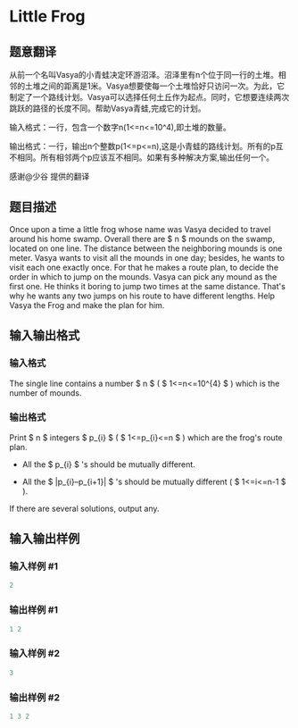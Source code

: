 # Little Frog

## 题意翻译

 从前一个名叫Vasya的小青蛙决定环游沼泽。沼泽里有n个位于同一行的土堆。相邻的土堆之间的距离是1米。Vasya想要使每一个土堆恰好只访问一次。为此，它制定了一个路线计划。Vasya可以选择任何土丘作为起点。同时，它想要连续两次跳跃的路径的长度不同。帮助Vasya青蛙,完成它的计划。

输入格式：一行，包含一个数字n(1<=n<=10^4),即土堆的数量。

输出格式：一行，输出n个整数p(1<=p<=n),这是小青蛙的路线计划。所有的p互不相同。所有相邻两个p应该互不相同。如果有多种解决方案,输出任何一个。

感谢@少谷 提供的翻译

## 题目描述

Once upon a time a little frog whose name was Vasya decided to travel around his home swamp. Overall there are $ n $ mounds on the swamp, located on one line. The distance between the neighboring mounds is one meter. Vasya wants to visit all the mounds in one day; besides, he wants to visit each one exactly once. For that he makes a route plan, to decide the order in which to jump on the mounds. Vasya can pick any mound as the first one. He thinks it boring to jump two times at the same distance. That's why he wants any two jumps on his route to have different lengths. Help Vasya the Frog and make the plan for him.

## 输入输出格式

### 输入格式

The single line contains a number $ n $ ( $ 1<=n<=10^{4} $ ) which is the number of mounds.

### 输出格式

Print $ n $ integers $ p_{i} $ ( $ 1<=p_{i}<=n $ ) which are the frog's route plan.

- All the $ p_{i} $ 's should be mutually different.

- All the $ |p_{i}–p_{i+1}| $ 's should be mutually different ( $ 1<=i<=n-1 $ ).

If there are several solutions, output any.

## 输入输出样例

### 输入样例 #1

```cpp
2

```
### 输出样例 #1

```cpp
1 2 
```


### 输入样例 #2

```cpp
3

```
### 输出样例 #2

```cpp
1 3 2 
```


